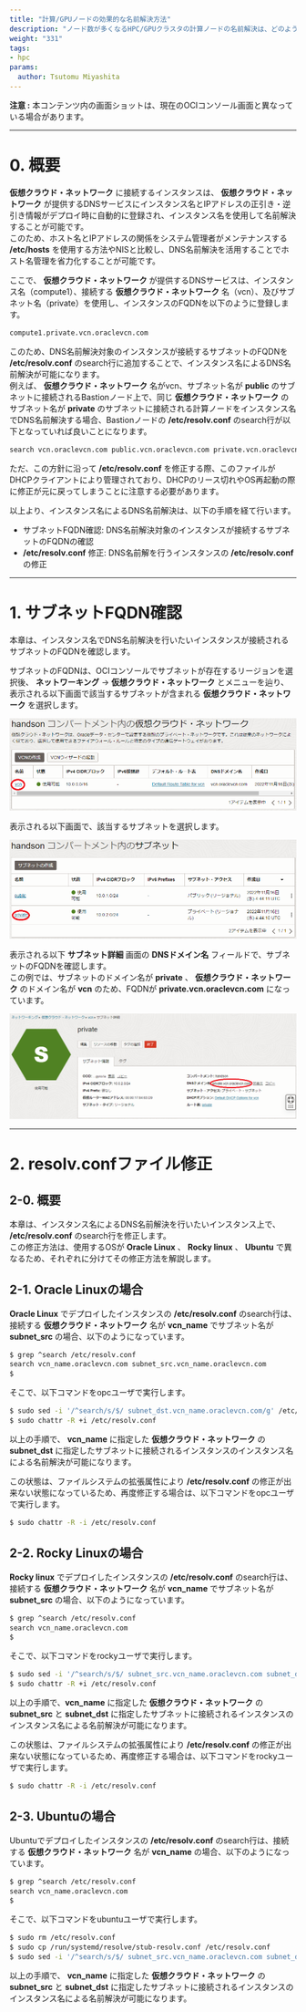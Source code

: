 ```yaml
---
title: "計算/GPUノードの効果的な名前解決方法"
description: "ノード数が多くなるHPC/GPUクラスタの計算ノードの名前解決は、どのように行うのが効果的でしょうか。本テクニカルTipsは、仮想クラウドネットワークのDNSを使用した効果的な計算/GPUノードの名前解決方法を解説します。"
weight: "331"
tags:
- hpc
params:
  author: Tsutomu Miyashita
---
```


**注意 :** 本コンテンツ内の画面ショットは、現在のOCIコンソール画面と異なっている場合があります。

***
# 0. 概要

**仮想クラウド・ネットワーク** に接続するインスタンスは、 **仮想クラウド・ネットワーク** が提供するDNSサービスにインスタンス名とIPアドレスの正引き・逆引き情報がデプロイ時に自動的に登録され、インスタンス名を使用して名前解決することが可能です。  
このため、ホスト名とIPアドレスの関係をシステム管理者がメンテナンスする **/etc/hosts** を使用する方法やNISと比較し、DNS名前解決を活用することでホスト名管理を省力化することが可能です。

ここで、 **仮想クラウド・ネットワーク** が提供するDNSサービスは、インスタンス名（compute1）、接続する **仮想クラウド・ネットワーク** 名（vcn）、及びサブネット名（private）を使用し、インスタンスのFQDNを以下のように登録します。

```sh
compute1.private.vcn.oraclevcn.com
```

このため、DNS名前解決対象のインスタンスが接続するサブネットのFQDNを **/etc/resolv.conf** のsearch行に追加することで、インスタンス名によるDNS名前解決が可能になります。  
例えば、 **仮想クラウド・ネットワーク** 名がvcn、サブネット名が **public** のサブネットに接続されるBastionノード上で、同じ **仮想クラウド・ネットワーク** のサブネット名が **private** のサブネットに接続される計算ノードをインスタンス名でDNS名前解決する場合、Bastionノードの **/etc/resolv.conf** のsearch行が以下となっていれば良いことになります。

```sh
search vcn.oraclevcn.com public.vcn.oraclevcn.com private.vcn.oraclevcn.com
```

ただ、この方針に沿って **/etc/resolv.conf** を修正する際、このファイルがDHCPクライアントにより管理されており、DHCPのリース切れやOS再起動の際に修正が元に戻ってしまうことに注意する必要があります。

以上より、インスタンス名によるDNS名前解決は、以下の手順を経て行います。

- サブネットFQDN確認: DNS名前解決対象のインスタンスが接続するサブネットのFQDNの確認
- **/etc/resolv.conf** 修正: DNS名前解を行うインスタンスの **/etc/resolv.conf** の修正

***
# 1. サブネットFQDN確認

本章は、インスタンス名でDNS名前解決を行いたいインスタンスが接続されるサブネットのFQDNを確認します。

サブネットのFQDNは、OCIコンソールでサブネットが存在するリージョンを選択後、 **ネットワーキング** → **仮想クラウド・ネットワーク** とメニューを辿り、表示される以下画面で該当するサブネットが含まれる **仮想クラウド・ネットワーク** を選択します。

![画面ショット](console_page01.png)

表示される以下画面で、該当するサブネットを選択します。

![画面ショット](console_page03.png)

表示される以下 **サブネット詳細** 画面の **DNSドメイン名** フィールドで、サブネットのFQDNを確認します。  
この例では、サブネットのドメイン名が **private** 、 **仮想クラウド・ネットワーク** のドメイン名が **vcn** のため、FQDNが **private.vcn.oraclevcn.com** になっています。

![画面ショット](console_page02.png)

***
# 2. resolv.confファイル修正

## 2-0. 概要

本章は、インスタンス名によるDNS名前解決を行いたいインスタンス上で、 **/etc/resolv.conf** のsearch行を修正します。  
この修正方法は、使用するOSが **Oracle Linux** 、 **Rocky linux** 、 **Ubuntu** で異なるため、それぞれに分けてその修正方法を解説します。

## 2-1. Oracle Linuxの場合

**Oracle Linux** でデプロイしたインスタンスの **/etc/resolv.conf** のsearch行は、接続する **仮想クラウド・ネットワーク** 名が **vcn_name** でサブネット名が **subnet_src** の場合、以下のようになっています。

```sh
$ grep ^search /etc/resolv.conf 
search vcn_name.oraclevcn.com subnet_src.vcn_name.oraclevcn.com
$
```

そこで、以下コマンドをopcユーザで実行します。

```sh
$ sudo sed -i '/^search/s/$/ subnet_dst.vcn_name.oraclevcn.com/g' /etc/resolv.conf
$ sudo chattr -R +i /etc/resolv.conf
```

以上の手順で、 **vcn_name** に指定した **仮想クラウド・ネットワーク** の **subnet_dst** に指定したサブネットに接続されるインスタンスのインスタンス名による名前解決が可能になります。

この状態は、ファイルシステムの拡張属性により **/etc/resolv.conf** の修正が出来ない状態になっているため、再度修正する場合は、以下コマンドをopcユーザで実行します。

```sh
$ sudo chattr -R -i /etc/resolv.conf
```

## 2-2. Rocky Linuxの場合

**Rocky linux** でデプロイしたインスタンスの **/etc/resolv.conf** のsearch行は、接続する **仮想クラウド・ネットワーク** 名が **vcn_name** でサブネット名が **subnet_src** の場合、以下のようになっています。

```sh
$ grep ^search /etc/resolv.conf 
search vcn_name.oraclevcn.com
$
```

そこで、以下コマンドをrockyユーザで実行します。

```sh
$ sudo sed -i '/^search/s/$/ subnet_src.vcn_name.oraclevcn.com subnet_dst.vcn_name.oraclevcn.com/g' /etc/resolv.conf
$ sudo chattr -R +i /etc/resolv.conf
```

以上の手順で、**vcn_name** に指定した **仮想クラウド・ネットワーク** の **subnet_src** と **subnet_dst** に指定したサブネットに接続されるインスタンスのインスタンス名による名前解決が可能になります。

この状態は、ファイルシステムの拡張属性により **/etc/resolv.conf** の修正が出来ない状態になっているため、再度修正する場合は、以下コマンドをrockyユーザで実行します。

```sh
$ sudo chattr -R -i /etc/resolv.conf
```

## 2-3. Ubuntuの場合

Ubuntuでデプロイしたインスタンスの **/etc/resolv.conf** のsearch行は、接続する **仮想クラウド・ネットワーク** 名が **vcn_name** の場合、以下のようになっています。

```sh
$ grep ^search /etc/resolv.conf 
search vcn_name.oraclevcn.com
$
```

そこで、以下コマンドをubuntuユーザで実行します。

```sh
$ sudo rm /etc/resolv.conf
$ sudo cp /run/systemd/resolve/stub-resolv.conf /etc/resolv.conf
$ sudo sed -i '/^search/s/$/ subnet_src.vcn_name.oraclevcn.com subnet_dst.vcn_name.oraclevcn.com/g' /etc/resolv.conf
```

以上の手順で、 **vcn_name** に指定した **仮想クラウド・ネットワーク** の **subnet_src** と **subnet_dst** に指定したサブネットに接続されるインスタンスのインスタンス名による名前解決が可能になります。
